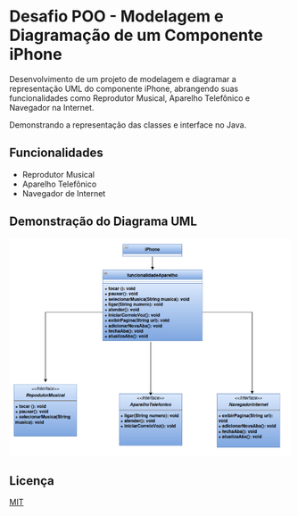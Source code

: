 
# Desafio POO - Modelagem e Diagramação de um Componente iPhone

Desenvolvimento de um projeto de modelagem e diagramar a representação UML do componente iPhone, abrangendo suas funcionalidades como Reprodutor Musical, Aparelho Telefônico e Navegador na Internet.

Demonstrando a representação das classes e interface no Java.


## Funcionalidades

- Reprodutor Musical
- Aparelho Telefônico
- Navegador de Internet


## Demonstração do Diagrama UML

![Diagrama UML](https://raw.githubusercontent.com/rogerio1kg/iPhoneUML/master/src/UML/DiagramaUML_White.png)


## Licença

[MIT](https://choosealicense.com/licenses/mit/)

